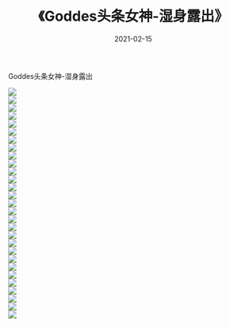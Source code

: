 ﻿---
layout: post
title:  《Goddes头条女神-湿身露出》
date:   2021-02-15
img: http://img.660000.xyz/Sharelink/网络美图/2021/Goddes头条女神-湿身露出/000.jpg
categories: [美女, 清纯, 唯美]
---

Goddes头条女神-湿身露出

  ![](http://img.660000.xyz/Sharelink/网络美图/2021/Goddes头条女神-湿身露出/001.jpg) <br> ![](http://img.660000.xyz/Sharelink/网络美图/2021/Goddes头条女神-湿身露出/002.jpg) <br> ![](http://img.660000.xyz/Sharelink/网络美图/2021/Goddes头条女神-湿身露出/003.jpg) <br> ![](http://img.660000.xyz/Sharelink/网络美图/2021/Goddes头条女神-湿身露出/004.jpg) <br> ![](http://img.660000.xyz/Sharelink/网络美图/2021/Goddes头条女神-湿身露出/005.jpg) <br> ![](http://img.660000.xyz/Sharelink/网络美图/2021/Goddes头条女神-湿身露出/006.jpg) <br> ![](http://img.660000.xyz/Sharelink/网络美图/2021/Goddes头条女神-湿身露出/007.jpg) <br> ![](http://img.660000.xyz/Sharelink/网络美图/2021/Goddes头条女神-湿身露出/008.jpg) <br> ![](http://img.660000.xyz/Sharelink/网络美图/2021/Goddes头条女神-湿身露出/009.jpg) <br> ![](http://img.660000.xyz/Sharelink/网络美图/2021/Goddes头条女神-湿身露出/010.jpg) <br> ![](http://img.660000.xyz/Sharelink/网络美图/2021/Goddes头条女神-湿身露出/011.jpg) <br> ![](http://img.660000.xyz/Sharelink/网络美图/2021/Goddes头条女神-湿身露出/012.jpg) <br> ![](http://img.660000.xyz/Sharelink/网络美图/2021/Goddes头条女神-湿身露出/013.jpg) <br> ![](http://img.660000.xyz/Sharelink/网络美图/2021/Goddes头条女神-湿身露出/014.jpg) <br> ![](http://img.660000.xyz/Sharelink/网络美图/2021/Goddes头条女神-湿身露出/015.jpg) <br> ![](http://img.660000.xyz/Sharelink/网络美图/2021/Goddes头条女神-湿身露出/016.jpg) <br> ![](http://img.660000.xyz/Sharelink/网络美图/2021/Goddes头条女神-湿身露出/017.jpg) <br> ![](http://img.660000.xyz/Sharelink/网络美图/2021/Goddes头条女神-湿身露出/018.jpg) <br> ![](http://img.660000.xyz/Sharelink/网络美图/2021/Goddes头条女神-湿身露出/019.jpg) <br> ![](http://img.660000.xyz/Sharelink/网络美图/2021/Goddes头条女神-湿身露出/020.jpg) <br> ![](http://img.660000.xyz/Sharelink/网络美图/2021/Goddes头条女神-湿身露出/021.jpg) <br> ![](http://img.660000.xyz/Sharelink/网络美图/2021/Goddes头条女神-湿身露出/022.jpg) <br> ![](http://img.660000.xyz/Sharelink/网络美图/2021/Goddes头条女神-湿身露出/023.jpg) <br> ![](http://img.660000.xyz/Sharelink/网络美图/2021/Goddes头条女神-湿身露出/024.jpg) <br> ![](http://img.660000.xyz/Sharelink/网络美图/2021/Goddes头条女神-湿身露出/025.jpg) <br> ![](http://img.660000.xyz/Sharelink/网络美图/2021/Goddes头条女神-湿身露出/026.jpg) <br> ![](http://img.660000.xyz/Sharelink/网络美图/2021/Goddes头条女神-湿身露出/027.jpg) <br> ![](http://img.660000.xyz/Sharelink/网络美图/2021/Goddes头条女神-湿身露出/028.jpg) <br> ![](http://img.660000.xyz/Sharelink/网络美图/2021/Goddes头条女神-湿身露出/029.jpg) <br>